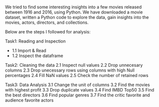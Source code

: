 We tried to find some interesting insights into a few movies released between 1916 and 2016, using Python. 
We have downloaded a movie dataset, written a Python code to explore the data, gain insights into the movies, actors, directors, and collections.

Below are the steps I followed for analysis:

Task1: Reading and Inspection
- 1.1 Import & Read
- 1.2 Inspect the dataframe

Task2: Cleaning the data
2.1 Inspect null values
2.2 Drop unnecesary columns
2.3 Drop unecessary rows using columns with high Null percentages
2.4 Fill NaN values
2.5 Check the number of retained rows

Task3: Data Analysis
3.1 Change the unit of columns
3.2 Find the movies with highest profit
3.3 Drop duplicate values
3.4 Find IMBD Top50
3.5 Find the best directors
3.6 Find popular genres
3.7 Find the critic favorite and audience favorite actors

